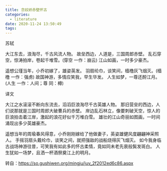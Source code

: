 ```yaml
---
title: 念奴娇赤壁怀古
categories:
  - literature
date: 2020-11-24 13:50:49
tags:
---
```

苏轼

大江东去，浪淘尽，千古风流人物。
故垒西边，人道是，三国周郎赤壁。
乱石穿空，惊涛拍岸，卷起千堆雪。(穿空 一作：崩云)
江山如画，一时多少豪杰。

遥想公瑾当年，小乔初嫁了，雄姿英发。
羽扇纶巾，谈笑间，樯橹灰飞烟灭。(樯橹 一作：强虏)
故国神游，多情应笑我，早生华发。
人生如梦，一尊还酹江月。(人生 一作：人间；尊 同：樽)

译文

大江之水滚滚不断向东流去，滔滔巨浪淘尽千古英雄人物。
那旧营垒的西边，人们说那就是三国时周郎大破曹兵的赤壁。
岸边乱石林立，像要刺破天空，惊人的巨浪拍击着江岸，激起的浪花好似千万堆白雪。
雄壮的江山奇丽如图画，一时间涌现出多少英雄豪杰。

遥想当年的周瑜春风得意，小乔刚刚嫁给了他做妻子，英姿雄健风度翩翩神采照人。
手摇羽扇头戴纶巾，谈笑之间，就把强敌的战船烧得灰飞烟灭。
如今我身临古战场神游往昔，可笑我有如此多的怀古柔情，竟如同未老先衰般鬓发斑白。
人生犹如一场梦，且洒一杯酒祭奠江上的明月。

转自：https://so.gushiwen.org/mingju/juv_2f2012ed6c86.aspx